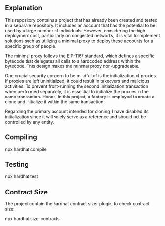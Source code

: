 ## Explanation 
This repository contains a project that has already been created and tested in a separate repository. It includes an account that has the potential to be used by a large number of individuals. However, considering the high deployment cost, particularly on congested networks, it is vital to implement solutions such as utilizing a minimal proxy to deploy these accounts for a specific group of people.

The minimal proxy follows the EIP-1167 standard, which defines a specific bytecode that delegates all calls to a hardcoded address within the bytecode. This design makes the minimal proxy non-upgradeable.

One crucial security concern to be mindful of is the initialization of proxies. If proxies are left uninitialized, it could result in takeovers and malicious activities. To prevent front-running the second initialization transaction when performed separately, it is essential to initialize the proxies in the same transaction. Hence, in this project, a factory is employed to create a clone and initialize it within the same transaction.

Regarding the primary account intended for cloning, I have disabled its initialization since it will solely serve as a reference and should not be controlled by any entity.

## Compiling 
npx hardhat compile
## Testing
npx hardhat test
## Contract Size
The project contain the hardhat contract sizer plugin, to check contract size:

npx hardhat size-contracts

